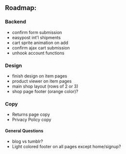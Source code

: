 ## Roadmap:

### Backend
- confirm form submission
- easypost int'l shipments
- cart sprite animation on add
- confirm ajax cart submission
- unhook account functions

### Design
- finish design on item pages
- product viewer on item pages
- main shop layout (rows of 2 or 3)
- shop page footer (orange color)?

### Copy
- Returns page copy
- Privacy Policy copy

#### General Questions
- blog vs tumblr?
- Light colored footer on all pages except home/signup?